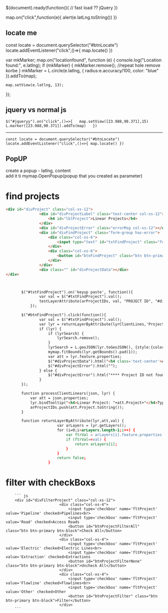 
$(document).ready(function(){
// fast load ?? jQuery
})

map.on("click",function(e){
alert(e.latLng.toString())
})

## locate me

const locate = document.querySelector("#btnLocate")
locate.addEventListener("click",()=>{
map.locate()
})

var mkMarker;
map.on("locationfound", function (e) {
console.log("Location found:", e.latlng);
if (mkMarker) {
mkMarker.remove(); //repeat hole remove korbe
}
mkMarker = L.circle(e.latlng, { radius:e.accuracy/100, color: "blue" }).addTo(map);

    map.setView(e.latlng, 13);

});

## jquery vs normal js

`$("#jqueryy").on("click",()=>{  
map.setView([23.988,90.371],15)  
L.marker([23.988,90.371]).addTo(map)  
})`

---

`const locate = document.querySelector("#btnLocate")
locate.addEventListener("click",()=>{
    map.locate()
})`

## PopUP
create a popup - latlng, content     
add it ti mymap.OpenPopup(popup that you created as parameter)


# find projects

 ```html js
 <div id="divProject" class="col-xs-12">
                <div id="divProjectLabel" class="text-center col-xs-12">
                    <h4 id="lblProject">Linear Projects</h4>
                </div>
                <div id="divProjectError" class="errorMsg col-xs-12"></div>
                <div id="divFindProject" class="form-group has-error">
                    <div class="col-xs-6">
                        <input type="text" id="txtFindProject" class="form-control" placeholder="Project ID">
                    </div>
                    <div class="col-xs-6">
                        <button id="btnFindProject" class="btn btn-primary btn-block" disabled>Find Project</button>
                    </div>
                </div>
                <div class="" id="divProjectData"></div>
</div> 



        $("#txtFindProject").on('keyup paste', function(){
                var val = $("#txtFindProject").val();
                testLayerAttribute(arProjectIDs, val, "PROJECT ID", "#divFindProject", "#divProjectError", "#btnFindProject");
            });

        $("#btnFindProject").click(function(){
                var val = $("#txtFindProject").val();
                var lyr = returnLayerByAttribute(lyrClientLines,'Project',val); // return match obj 
                if (lyr) {
                    if (lyrSearch) {
                        lyrSearch.remove();
                    }
                    lyrSearch = L.geoJSON(lyr.toGeoJSON(), {style:{color:'red', weight:10, opacity:0.5}}).addTo(mymap);
                    mymap.fitBounds(lyr.getBounds().pad(1));
                    var att = lyr.feature.properties;
                    $("#divProjectData").html("<h4 class='text-center'>Attributes</h4><h5>Type: "+att.type+"</h5><h5>ROW width: "+att.row_width+ "m </h5>");
                    $("#divProjectError").html("");
                } else {
                    $("#divProjectError").html("**** Project ID not found ****");
                }
        });

        function processClientLinears(json, lyr) {
            var att = json.properties;
            lyr.bindTooltip("<h4>Linear Project: "+att.Project+"</h4>Type: "+att.type+"<br>ROW Width: "+att.row_width);
            arProjectIDs.push(att.Project.toString());
        }

        function returnLayerByAttribute(lyr,att,val) {
                        var arLayers = lyr.getLayers();
                        for (i=0;i<arLayers.length-1;i++) {
                            var ftrVal = arLayers[i].feature.properties[att];
                            if (ftrVal==val) {
                                return arLayers[i];
                            }
                        }
                        return false;
                    }
```

# filter with checkBoxs

        ``` js
        <div id="divFilterProject" class="col-xs-12">
                            <div class="col-xs-4">
                                <input type='checkbox' name='fltProject' value='Pipeline' checked>Pipelines<br>
                                <input type='checkbox' name='fltProject' value='Road' checked>Access Roads
                                <button id="btnProjectFilterAll" class="btn btn-primary btn-block">Check All</button>
                            </div>
                            <div class="col-xs-4">
                                <input type='checkbox' name='fltProject' value='Electric' checked>Electric Lines<br>
                                <input type='checkbox' name='fltProject' value='Extraction' checked>Extractions
                                <button id="btnProjectFilterNone" class="btn btn-primary btn-block">Uncheck All</button>
                            </div>
                            <div class="col-xs-4">
                                <input type='checkbox' name='fltProject' value='Flowline' checked>Flowlines<br>
                                <input type='checkbox' name='fltProject' value='Other' checked>Other
                                <button id="btnProjectFilter" class="btn btn-primary btn-block">Filter</button>
                            </div>
        ```